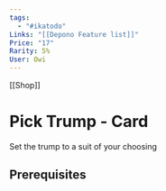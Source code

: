```yaml
---
tags:
  - "#ikatodo"
Links: "[[Depono Feature list]]"
Price: "17"
Rarity: 5%
User: Owi
---
```

[[Shop]]

# Pick Trump - Card
Set the trump to a suit of your choosing
## Prerequisites 
